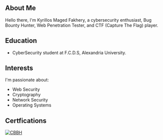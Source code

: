 ## About Me

Hello there, I'm Kyrillos Maged Fakhery, a cybersecurity enthusiast, Bug Bounty Hunter, Web Penetration Tester, and CTF (Capture The Flag) player.

## Education

- CyberSecurity student at F.C.D.S, Alexandria University.

## Interests

I'm passionate about:

- Web Security
- Cryptography
- Network Security
- Operating Systems


## Certfications 
[![CBBH](https://github.com/kiro6/kiro6/assets/57776872/01a3f9ca-3dc9-4bc7-9014-e31ad8401606)](https://academy.hackthebox.com/achievement/badge/f3bd0f29-5247-11ee-acfc-bea50ffe6cb4)

